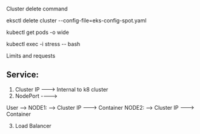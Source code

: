 Cluster delete command

eksctl delete cluster --config-file=eks-config-spot.yaml

kubectl get pods -o wide

kubectl exec -i stress -- bash

Limits and requests 

Service:
----------------------
1. Cluster IP ---> Internal to k8 cluster
2. NodePort ----> 

User --> NODE1:<NODE PORT> --> Cluster IP ---> Container
         NODE2:<NODE PORT> --> Cluster IP ---> Container

3. Load Balancer


